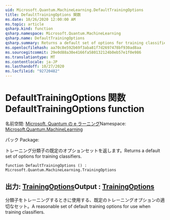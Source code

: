 ```yaml
---
uid: Microsoft.Quantum.MachineLearning.DefaultTrainingOptions
title: DefaultTrainingOptions 関数
ms.date: 10/26/2020 12:00:00 AM
ms.topic: article
qsharp.kind: function
qsharp.namespace: Microsoft.Quantum.MachineLearning
qsharp.name: DefaultTrainingOptions
qsharp.summary: Returns a default set of options for training classifiers.
ms.openlocfilehash: aa70c8e592b69f3aba81f7d2697478bf930ad8aa
ms.sourcegitcommit: 29e0d88a30e4166fa580132124b0eb57e1f0e986
ms.translationtype: MT
ms.contentlocale: ja-JP
ms.lasthandoff: 10/27/2020
ms.locfileid: "92720482"
---
```

# <a name="defaulttrainingoptions-function"></a><span data-ttu-id="9f2c9-102">DefaultTrainingOptions 関数</span><span class="sxs-lookup"><span data-stu-id="9f2c9-102">DefaultTrainingOptions function</span></span>

<span data-ttu-id="9f2c9-103">名前空間: [Microsoft. Quantum の e ラーニング](xref:Microsoft.Quantum.MachineLearning)</span><span class="sxs-lookup"><span data-stu-id="9f2c9-103">Namespace: [Microsoft.Quantum.MachineLearning](xref:Microsoft.Quantum.MachineLearning)</span></span>

<span data-ttu-id="9f2c9-104">パック [](https://nuget.org/packages/)</span><span class="sxs-lookup"><span data-stu-id="9f2c9-104">Package: [](https://nuget.org/packages/)</span></span>


<span data-ttu-id="9f2c9-105">トレーニング分類子の既定のオプションセットを返します。</span><span class="sxs-lookup"><span data-stu-id="9f2c9-105">Returns a default set of options for training classifiers.</span></span>

```qsharp
function DefaultTrainingOptions () : Microsoft.Quantum.MachineLearning.TrainingOptions
```


## <a name="output--trainingoptions"></a><span data-ttu-id="9f2c9-106">出力: [TrainingOptions](xref:Microsoft.Quantum.MachineLearning.TrainingOptions)</span><span class="sxs-lookup"><span data-stu-id="9f2c9-106">Output : [TrainingOptions](xref:Microsoft.Quantum.MachineLearning.TrainingOptions)</span></span>

<span data-ttu-id="9f2c9-107">分類子をトレーニングするときに使用する、既定のトレーニングオプションの適切なセット。</span><span class="sxs-lookup"><span data-stu-id="9f2c9-107">A reasonable set of default training options for use when training classifiers.</span></span>